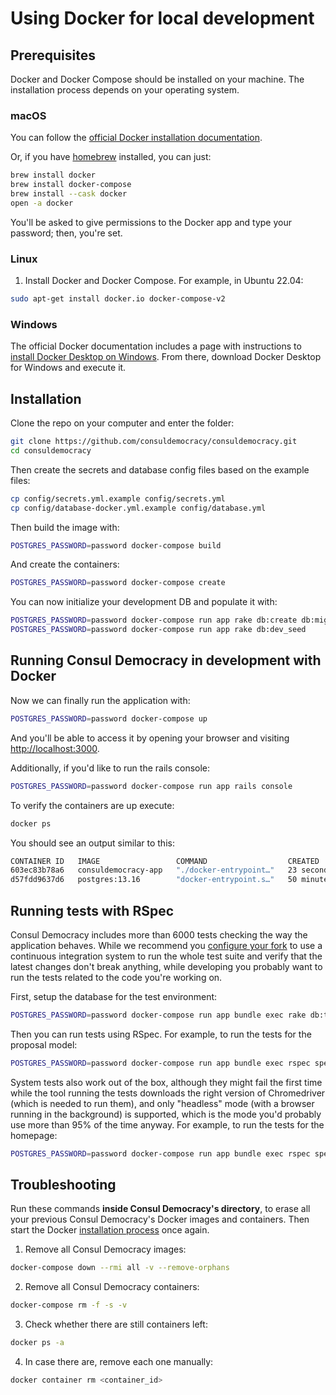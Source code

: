 # Using Docker for local development

## Prerequisites

Docker and Docker Compose should be installed on your machine. The installation process depends on your operating system.

### macOS

You can follow the [official Docker installation documentation](https://docs.docker.com/docker-for-mac/install/).

Or, if you have [homebrew](http://brew.sh) installed, you can just:

```bash
brew install docker
brew install docker-compose
brew install --cask docker
open -a docker
```

You'll be asked to give permissions to the Docker app and type your password; then, you're set.

### Linux

1. Install Docker and Docker Compose. For example, in Ubuntu 22.04:

```bash
sudo apt-get install docker.io docker-compose-v2
```

### Windows

The official Docker documentation includes a page with instructions to [install Docker Desktop on Windows](https://docs.docker.com/desktop/install/windows-install/). From there, download Docker Desktop for Windows and execute it.

## Installation

Clone the repo on your computer and enter the folder:

```bash
git clone https://github.com/consuldemocracy/consuldemocracy.git
cd consuldemocracy
```

Then create the secrets and database config files based on the example files:

```bash
cp config/secrets.yml.example config/secrets.yml
cp config/database-docker.yml.example config/database.yml
```

Then build the image with:

```bash
POSTGRES_PASSWORD=password docker-compose build
```

And create the containers:

```bash
POSTGRES_PASSWORD=password docker-compose create
```

You can now initialize your development DB and populate it with:

```bash
POSTGRES_PASSWORD=password docker-compose run app rake db:create db:migrate
POSTGRES_PASSWORD=password docker-compose run app rake db:dev_seed
```

## Running Consul Democracy in development with Docker

Now we can finally run the application with:

```bash
POSTGRES_PASSWORD=password docker-compose up
```

And you'll be able to access it by opening your browser and visiting [http://localhost:3000](http://localhost:3000).

Additionally, if you'd like to run the rails console:

```bash
POSTGRES_PASSWORD=password docker-compose run app rails console
```

To verify the containers are up execute:

```bash
docker ps
```

You should see an output similar to this:

```bash
CONTAINER ID   IMAGE                 COMMAND                  CREATED          STATUS          PORTS      NAMES
603ec83b78a6   consuldemocracy-app   "./docker-entrypoint…"   23 seconds ago   Up 22 seconds              consuldemocracy-app-run-afb6d68e2d99
d57fdd9637d6   postgres:13.16        "docker-entrypoint.s…"   50 minutes ago   Up 22 seconds   5432/tcp   consuldemocracy-database-1
```

## Running tests with RSpec

Consul Democracy includes more than 6000 tests checking the way the application behaves. While we recommend you [configure your fork](../getting_started/configuration.md) to use a continuous integration system to run the whole test suite and verify that the latest changes don't break anything, while developing you probably want to run the tests related to the code you're working on.

First, setup the database for the test environment:

```bash
POSTGRES_PASSWORD=password docker-compose run app bundle exec rake db:test:prepare
```

Then you can run tests using RSpec. For example, to run the tests for the proposal model:

```bash
POSTGRES_PASSWORD=password docker-compose run app bundle exec rspec spec/models/proposal_spec.rb
```

System tests also work out of the box, although they might fail the first time while the tool running the tests downloads the right version of Chromedriver (which is needed to run them), and only "headless" mode (with a browser running in the background) is supported, which is the mode you'd probably use more than 95% of the time anyway. For example, to run the tests for the homepage:

```bash
POSTGRES_PASSWORD=password docker-compose run app bundle exec rspec spec/system/welcome_spec.rb
```

## Troubleshooting

Run these commands **inside Consul Democracy's directory**, to erase all your previous Consul Democracy's Docker images and containers. Then start the Docker [installation process](#installation) once again.

1. Remove all Consul Democracy images:

```bash
docker-compose down --rmi all -v --remove-orphans
```

2. Remove all Consul Democracy containers:

```bash
docker-compose rm -f -s -v
```

3. Check whether there are still containers left:

```bash
docker ps -a
```

4. In case there are, remove each one manually:

```bash
docker container rm <container_id>
```
